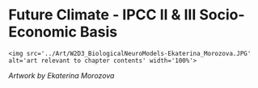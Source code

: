 # Future Climate - IPCC II & III Socio-Economic Basis

 ````{div} full-width 
 <img src='../Art/W2D3_BiologicalNeuroModels-Ekaterina_Morozova.JPG' alt='art relevant to chapter contents' width='100%'> 
```` 

*Artwork by Ekaterina Morozova*